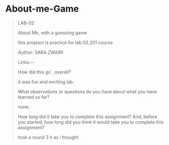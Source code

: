 # About-me-Game

>LAB-02
>
>About Me, with a guessing game
>
>this projesct is practice for lab 02,201 course
>
>Author: SARA ZWAIRI
>
>Links:--
>>
>How did this go , overall?
>
>it was fun and exciting lab.
>>
>What observations or questions do you have about what you have learned so far?
>
>none.
>>
>How long did it take you to complete this assignment? And, before you started, how long did you think it would take you to complete this assignment?
>
>took a round 3 h as i thought
